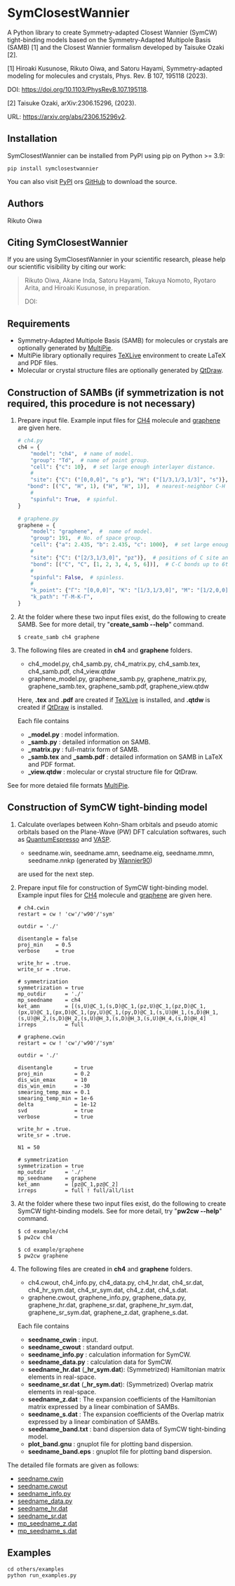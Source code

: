 # SymClosestWannier

A Python library to create Symmetry-adapted Closest Wannier (SymCW) tight-binding models based on the Symmetry-Adapted Multipole Basis (SAMB) [1] and the Closest Wannier formalism developed by Taisuke Ozaki [2].


[1] Hiroaki Kusunose, Rikuto Oiwa, and Satoru Hayami, Symmetry-adapted modeling for molecules and crystals, Phys. Rev. B 107, 195118 (2023).

DOI: https://doi.org/10.1103/PhysRevB.107.195118.

[2] Taisuke Ozaki, arXiv:2306.15296, (2023).

URL: https://arxiv.org/abs/2306.15296v2.


## Installation

SymClosestWannier can be installed from PyPI using pip on Python >= 3.9:
```
pip install symclosestwannier
```
You can also visit
[PyPI](https://pypi.org/project/symclosestwannier/) ors [GitHub](https://github.com/CMT-MU/SymClosestWannier/) to download the source.


## Authors

Rikuto Oiwa


## Citing SymClosestWannier

If you are using SymClosestWannier in your scientific research, please help our scientific visibility by citing our work:

> Rikuto Oiwa, Akane Inda, Satoru Hayami, Takuya Nomoto, Ryotaro Arita, and Hiroaki Kusunose, in preparation.
>
> DOI: []()


## Requirements
- Symmetry-Adapted Multipole Basis (SAMB) for molecules or crystals are optionally generated by [MultiPie](https://github.com/CMT-MU/MultiPie).
- MultiPie library optionally requires [TeXLive](https://www.tug.org/texlive/) environment to create LaTeX and PDF files.
- Molecular or crystal structure files are optionally generated by [QtDraw](https://github.com/CMT-MU/QtDraw).


## Construction of SAMBs (if symmetrization is not required, this procedure is not necessary)

1. Prepare input file. Example input files for [CH4](example/ch4.py) molecule and [graphene](example/graphene.py) are given here.
    ```python
    # ch4.py
    ch4 = {
        "model": "ch4",  # name of model.
        "group": "Td",  # name of point group.
        "cell": {"c": 10},  # set large enough interlayer distance.
        #
        "site": {"C": ("[0,0,0]", "s p"), "H": ("[1/3,1/3,1/3]", "s")},  # positions of C and H sites and their orbitals.
       "bond": [("C", "H", 1), ("H", "H", 1)],  # nearest-neighbor C-H and H-H bonds.
        #
        "spinful": True,  # spinful.
    }
    ```
    ```python
    # graphene.py
    graphene = {
        "model": "graphene",  #  name of model.
        "group": 191,  # No. of space group.
        "cell": {"a": 2.435, "b": 2.435, "c": 1000},  # set large enough interlayer distance.
        #
        "site": {"C": ("[2/3,1/3,0]", "pz")},  # positions of C site and its orbital.
        "bond": [("C", "C", [1, 2, 3, 4, 5, 6])],  # C-C bonds up to 6th neighbors.
        #
        "spinful": False,  # spinless.
        #
        "k_point": {"Γ": "[0,0,0]", "K": "[1/3,1/3,0]", "M": "[1/2,0,0]"},
        "k_path": "Γ-M-K-Γ",
    }
    ```
2. At the folder where these two input files exist, do the following to create SAMB.
See for more detail, try "**create_samb --help**" command.
    ```
    $ create_samb ch4 graphene
    ```
3. The following files are created in **ch4** and **graphene** folders.
    - ch4_model.py, ch4_samb.py, ch4_matrix.py, ch4_samb.tex, ch4_samb.pdf, ch4_view.qtdw
    - graphene_model.py, graphene_samb.py, graphene_matrix.py, graphene_samb.tex, graphene_samb.pdf, graphene_view.qtdw

    Here, **.tex** and **.pdf** are created if [TeXLive](https://www.tug.org/texlive/) is installed, and **.qtdw** is created if [QtDraw](https://github.com/CMT-MU/QtDraw) is installed.

    Each file contains
    - **_model.py** : model information.
    - **_samb.py** : detailed information on SAMB.
    - **_matrix.py** : full-matrix form of SAMB.
    - **_samb.tex** and **_samb.pdf** : detailed information on SAMB in LaTeX and PDF format.
    - **_view.qtdw** : molecular or crystal structure file for QtDraw.

See for more detaied file formats [MultiPie](https://github.com/CMT-MU/MultiPie).


## Construction of SymCW tight-binding model

1. Calculate overlapes between Kohn-Sham orbitals and pseudo atomic orbitals based on the Plane-Wave (PW) DFT calculation softwares, such as [QuantumEspresso](https://www.quantum-espresso.org/) and [VASP](https://www.vasp.at/).
    - seedname.win, seedname.amn, seedname.eig, seedname.mmn, seedname.nnkp (generated by [Wannier90](https://wannier.org/))

    are used for the next step.

2. Prepare input file for construction of SymCW tight-binding model. Example input files for [CH4](example/ch4.cwin) molecule and [graphene](example/graphene.cwin) are given here.
    ```
    # ch4.cwin
    restart = cw ! 'cw'/'w90'/'sym'

    outdir = './'

    disentangle = false
    proj_min    = 0.5
    verbose     = true

    write_hr = .true.
    write_sr = .true.

    # symmetrization
    symmetrization = true
    mp_outdir      = './'
    mp_seedname    = ch4
    ket_amn        = [(s,U)@C_1,(s,D)@C_1,(pz,U)@C_1,(pz,D)@C_1,(px,U)@C_1,(px,D)@C_1,(py,U)@C_1,(py,D)@C_1,(s,U)@H_1,(s,D)@H_1,(s,U)@H_2,(s,D)@H_2,(s,U)@H_3,(s,D)@H_3,(s,U)@H_4,(s,D)@H_4]
    irreps         = full
    ```
    ```
    # graphene.cwin
    restart = cw ! 'cw'/'w90'/'sym'

    outdir = './'

    disentangle       = true
    proj_min          = 0.2
    dis_win_emax      = 10
    dis_win_emin      = -30
    smearing_temp_max = 0.1
    smearing_temp_min = 1e-6
    delta             = 1e-12
    svd               = true
    verbose           = true

    write_hr = .true.
    write_sr = .true.

    N1 = 50

    # symmetrization
    symmetrization = true
    mp_outdir      = './'
    mp_seedname    = graphene
    ket_amn        = [pz@C_1,pz@C_2]
    irreps         = full ! full/all/list
    ```

3. At the folder where these two input files exist, do the following to create SymCW tight-binding models.
See for more detail, try "**pw2cw --help**" command.
    ```
    $ cd example/ch4
    $ pw2cw ch4

    $ cd example/graphene
    $ pw2cw graphene
    ```
1. The following files are created in **ch4** and **graphene** folders.
    - ch4.cwout, ch4_info.py, ch4_data.py, ch4_hr.dat, ch4_sr.dat, ch4_hr_sym.dat, ch4_sr_sym.dat, ch4_z.dat, ch4_s.dat.
    - graphene.cwout, graphene_info.py, graphene_data.py, graphene_hr.dat, graphene_sr.dat, graphene_hr_sym.dat, graphene_sr_sym.dat, graphene_z.dat, graphene_s.dat.

    Each file contains
    - **seedname_cwin** : input.
    - **seedname_cwout** : standard output.
    - **seedname_info.py** : calculation information for SymCW.
    - **seedname_data.py** : calculation data for SymCW.
    - **seedname_hr.dat** (**_hr_sym.dat**): (Symmetrized) Hamiltonian matrix elements in real-space.
    - **seedname_sr.dat** (**_hr_sym.dat**): (Symmetrized) Overlap matrix elements in real-space.
    - **seedname_z.dat** : The expansion coefficients of the Hamiltonian matrix expressed by a linear combination of SAMBs.
    - **seedname_s.dat** : The expansion coefficients of the Overlap matrix expressed by a linear combination of SAMBs.
    - **seedname_band.txt** : band dispersion data of SymCW tight-binding model.
    - **plot_band.gnu** : gnuplot file for plotting band dispersion.
    - **seedname_band.eps** : gnuplot file for plotting band dispersion.

The detailed file formats are given as follows:
- [seedname.cwin](fmt_cwin.md)
- [seedname.cwout](fmt_cwout.md)
- [seedname_info.py](fmt_info.md)
- [seedname_data.py](fmt_data.md)
- [seedname_hr.dat](fmt_hr.md)
- [seedname_sr.dat](fmt_sr.md)
- [mp_seedname_z.dat](fmt_z.md)
- [mp_seedname_s.dat](fmt_s.md)

## Examples

```
cd others/examples
python run_examples.py
```
